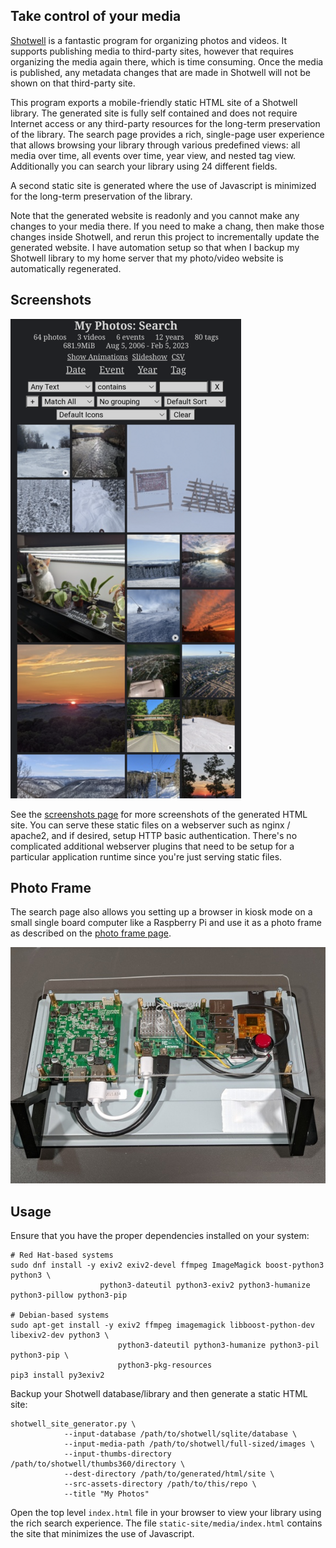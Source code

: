 ## Take control of your media

[Shotwell](https://wiki.gnome.org/Apps/Shotwell) is a fantastic program for organizing photos
and videos. It supports publishing media to third-party sites, however that requires
organizing the media again there, which is time consuming. Once the media is published, any
metadata changes that are made in Shotwell will not be shown on that third-party site.

This program exports a mobile-friendly static HTML site of a Shotwell library. The generated
site is fully self contained and does not require Internet access or any third-party resources
for the long-term preservation of the library. The search page provides a rich, single-page
user experience that allows browsing your library through various predefined views: all media
over time, all events over time, year view, and nested tag view. Additionally you can search
your library using 24 different fields.

A second static site is generated where the use of Javascript is minimized for the long-term
preservation of the library.

Note that the generated website is readonly and you cannot make any changes to your media there.
If you need to make a chang, then make those changes inside Shotwell, and rerun this project to
incrementally update the generated website. I have automation setup so that when I backup my
Shotwell library to my home server that my photo/video website is automatically regenerated.


## Screenshots

![Mobile Default View](screenshots/mobile-default-view-small.png?raw=1)

See the [screenshots page](screenshots/README.md) for more screenshots of the generated
HTML site. You can serve these static files on a webserver such as nginx / apache2, and if
desired, setup HTTP basic authentication. There's no complicated additional webserver plugins
that need to be setup for a particular application runtime since you're just serving static
files.


## Photo Frame

The search page also allows you setting up a browser in kiosk mode
on a small single board computer like a Raspberry Pi and use it as a photo frame as described
on the [photo frame page](photoframe/README.md).

![Photo Frame Back](screenshots/photoframe-back.jpg?raw=1)


## Usage

Ensure that you have the proper dependencies installed on your system:

    # Red Hat-based systems
    sudo dnf install -y exiv2 exiv2-devel ffmpeg ImageMagick boost-python3 python3 \
                        python3-dateutil python3-exiv2 python3-humanize python3-pillow python3-pip

    # Debian-based systems
    sudo apt-get install -y exiv2 ffmpeg imagemagick libboost-python-dev libexiv2-dev python3 \
                            python3-dateutil python3-humanize python3-pil python3-pip \
                            python3-pkg-resources
    pip3 install py3exiv2
    
Backup your Shotwell database/library and then generate a static HTML site:

    shotwell_site_generator.py \
                --input-database /path/to/shotwell/sqlite/database \
                --input-media-path /path/to/shotwell/full-sized/images \
                --input-thumbs-directory /path/to/shotwell/thumbs360/directory \
                --dest-directory /path/to/generated/html/site \
                --src-assets-directory /path/to/this/repo \
                --title "My Photos"

Open the top level `index.html` file in your browser to view your library using the rich search
experience. The file `static-site/media/index.html` contains the site that minimizes the use of
Javascript.

